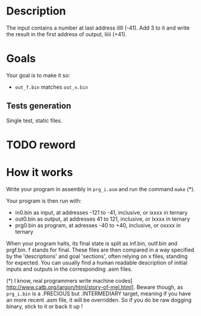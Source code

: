 # Description
The input contains a number at last address illll (-41). Add 3 to it and write the result in the first address of output, liiii (+41).

# Goals
Your goal is to make it so:
- `out_f.bin` matches `out_x.bin`

## Tests generation
Single test, static files.

# TODO reword
# How it works
Write your program in assembly in `prg_i.asm` and run the command `make` (*).

Your program is then run with:
- in0.bin as input, at addresses -121 to -41, inclusive, or ixxxx in ternary
- out0.bin as output, at addresses 41 to 121, inclusive, or lxxxx in ternary
- prg0.bin as program, at adresses -40 to +40, inclusive, or oxxxx in ternary

When your program halts, its final state is split as inf.bin, outf.bin and prgf.bin. f stands for final.
These files are then compared in a way specified by the 'descriptions' and goal 'sections', often relying on x files, standing for expected.
You can usually find a human readable description of initial inputs and outputs in the corresponding .asm files.

(*)
I know, real programmers write machine codes[ http://www.catb.org/jargon/html/story-of-mel.html].
Beware though, as `prg_i.bin` is a .PRECIOUS but .INTERMEDIARY target, meaning if you have an more recent .asm file, it will be overridden.
So if you do be raw dogging binary, stick to it or back it up !

